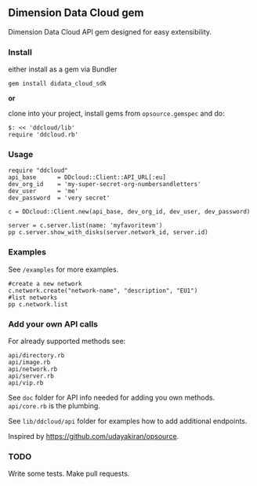 ## Dimension Data Cloud gem 

Dimension Data Cloud API gem designed for easy extensibility.

### Install

either install as a gem via Bundler
```
gem install didata_cloud_sdk
```

__or__

clone into your project, install gems from `opsource.gemspec` and do:

```
$: << 'ddcloud/lib'
require 'ddcloud.rb'
```

### Usage

```
require "ddcloud"
api_base      = DDcloud::Client::API_URL[:eu]
dev_org_id    = 'my-super-secret-org-numbersandletters'
dev_user      = 'me'
dev_password  = 'very secret'

c = DDcloud::Client.new(api_base, dev_org_id, dev_user, dev_password)

server = c.server.list(name: 'myfavoritevm')
pp c.server.show_with_disks(server.network_id, server.id)
```

### Examples

See ```/examples``` for more examples.


```
#create a new network
c.network.create("network-name", "description", "EU1")
#list networks
pp c.network.list

```

### Add your own API calls

For already supported methods see:
```
api/directory.rb
api/image.rb
api/network.rb
api/server.rb
api/vip.rb
```

See `doc` folder for API info needed for adding you own methods. `api/core.rb` is the plumbing.

See `lib/ddcloud/api` folder for examples how to add additional endpoints.

Inspired by https://github.com/udayakiran/opsource.

### TODO

Write some tests. Make pull requests.
